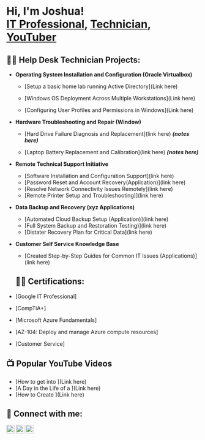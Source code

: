 <h1>Hi, I'm Joshua! <br/><a href="https://github.com/josuelcheco">IT Professional</a>, <a href="https://www.linkedin.com/in/joshuacheco">Technician</a>, <a href="https://www.youtube.com/c/link here"> YouTuber</a></h1>

<h2>👨‍💻 Help Desk Technician Projects:</h2>

- <b>Operating System Installation and Configuration (Oracle Virtualbox)</b>
  - [Setup a basic home lab running Active Directory](Link here)
 
  - [Windows OS Deployment Across Multiple Workstations](Link here)
 
  - [Configuring User Profiles and Permissions in Windows](Link here)
- <b>Hardware Troubleshooting and Repair (Window)</b>
  - [Hard Drive Failure Diagnosis and Replacement](link here) <b><i>(notes here)</b></i>

  -  [Laptop Battery Replacement and Calibration](link here) <b><i>(notes here)</b></i>
   
- <b>Remote Technical Support Initiative</b>
  - [Software Installation and Configuration Support](link here)
  - [Password Reset and Account Recovery(Application)](link here)
  - [Resolve Network Connectivity Issues Remotely](link here)
  - [Remote Printer Setup and Troubleshooting)](link here)
- <b>Data Backup and Recovery (xyz Applications)</b>
  - [Automated Cloud Backup Setup (Application)](link here)
  - [Full System Backup and Restoration Testing)](link here)
  - [Distater Recovery Plan for Critical Data](link here)
- <b>Customer Self Service Knowledge Base</b>
  - [Created Step-by-Step Guides for Common IT Issues (Applications)](link here)
 
   <h2>👨‍💻 Certifications:</h2>
 - [Google IT Professional]

 - [CompTiA+]

 - [Microsoft Azure Fundamentals]

 - [AZ-104: Deploy and manage Azure compute resources]

 - [Customer Service]
  

<h2>📺 Popular YouTube Videos</h2>

- [How to get into ](Link here)
- [A Day in the Life of a ](Link here)
- [How to Create ](Link here)

<h2> 🤳 Connect with me:</h2>

[<img align="left" alt="JoshMadakor | YouTube" width="22px" src="https://cdn.jsdelivr.net/npm/simple-icons@v3/icons/youtube.svg" />][youtube]
[<img align="left" alt="JoshMadakor | Twitter" width="22px" src="https://cdn.jsdelivr.net/npm/simple-icons@v3/icons/twitter.svg" />][twitter]
[<img align="left" alt="JoshMadakor | LinkedIn" width="22px" src="https://cdn.jsdelivr.net/npm/simple-icons@v3/icons/linkedin.svg" />][linkedin]

[twitter]: https://twitter.com/linkhere
[youtube]: https://www.youtube.com/c/linkhere
[linkedin]: https://linkedin.com/in/joshuacheco

<!--
**joshmadakor1/joshmadakor1** is a ✨ _special_ ✨ repository because its `README.md` (this file) appears on your GitHub profile.

Here are some ideas to get you started:

- 🔭 I’m currently working on ...
- 🌱 I’m currently learning ...
- 👯 I’m looking to collaborate on ...
- 🤔 I’m looking for help with ...
- 💬 Ask me about ...
- 📫 How to reach me: ...
- 😄 Pronouns: ...
- ⚡ Fun fact: ...
-->
 
